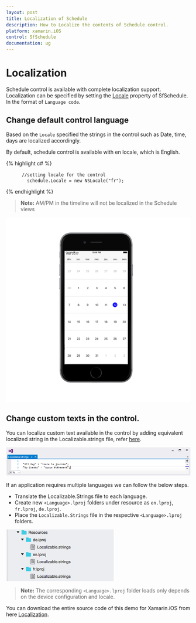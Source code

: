 ```yaml
---
layout: post
title: Localization of Schedule
description: How to Localize the contents of Schedule control.
platform: xamarin.iOS
control: SfSchedule
documentation: ug
---
```


# Localization

Schedule control is available with complete localization support. Localization can be specified by setting the [Locale](https://help.syncfusion.com/cr/cref_files/xamarin-ios/sfschedule/Syncfusion.SfSchedule.iOS~Syncfusion.SfSchedule.iOS.SFSchedule~Locale.html) property of SfSchedule. In the format of `Language code`.

## Change default control language

Based on the `Locale` specified the strings in the control such as Date, time, days are localized accordingly.

By default, schedule control is available with en locale, which is English.


{% highlight c# %}   
    
          //setting locale for the control
            schedule.Locale = new NSLocale("fr");
 
{% endhighlight %}   
 

>**Note:** AM/PM in the timeline will not be localized in the Schedule views 

![](LocalizationGlobalization_images/Localization.png)   

## Change custom texts in the control.

You can localize custom text available in the control by adding equivalent localized string in the Localizable.strings file, refer [here](https://developer.xamarin.com/guides/ios/advanced_topics/localization_and_internationalization/).

![](LocalizationGlobalization_images/Localization_IOS.png)  

If an application requires multiple languages we can follow the below steps.
*	Translate the Localizable.Strings file to each language. 
*	Create new `<Language>.lproj` folders under resource as `en.lproj`, `fr.lproj`, `de.lproj`.
* 	Place the `Localizable.Strings` file in the respective `<Language>.lproj` folders.

![](LocalizationGlobalization_images/Localization_iOS_Img2.png)

>**Note:** The corresponding `<Language>.lproj` folder loads only depends on the device configuration and locale.

You can download the entire source code of this demo for Xamarin.iOS from
here [Localization](http://www.syncfusion.com/downloads/support/directtrac/general/ze/Localization_iOS248617941.zip).
